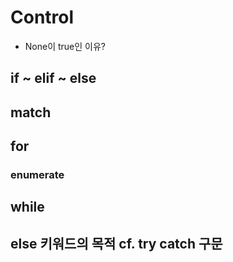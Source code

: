# Control

- None이 true인 이유?
## if ~ elif ~ else

## match

## for
### enumerate

## while

## else 키워드의 목적 cf. try catch 구문
